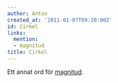 ```yaml
---
author: Anton
created_at: '2011-01-07T09:20:00Z'
id: Cirkel
links:
  mention:
  - magnitud
title: Cirkel
---
```


Ett annat ord för [magnitud].

  [magnitud]: magnitud
